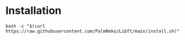 
# Installation

```
bash -c "$(curl https://raw.githubusercontent.com/PalmNeko/Libft/main/install.sh)"
```
